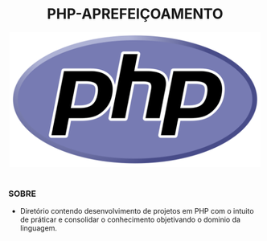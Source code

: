 <h1 align="center">PHP-APREFEIÇOAMENTO</h1>

<p align="center">
  <img src="php.svg" width="500">
</p>

#
### SOBRE
- Diretório contendo desenvolvimento de projetos em PHP com o intuito de práticar e consolidar o conhecimento objetivando o dominio da linguagem.
